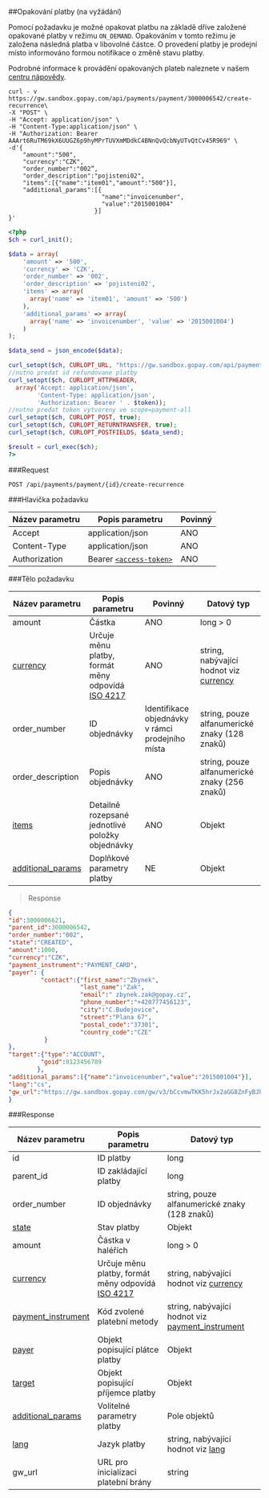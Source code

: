 ##Opakování platby (na vyžádání)

Pomocí požadavku je možné opakovat platbu na základě dříve založené opakované platby v
režimu ```ON_DEMAND```. Opakováním v tomto režimu je založena následná platba v libovolné částce. O provedení
platby je prodejní místo informováno formou notifikace o změně stavu platby.
   
Podrobné informace k provádění opakovaných plateb naleznete v našem [centru nápovědy](https://help.gopay.com/cs/s/hT).

```shell
curl - v https://gw.sandbox.gopay.com/api/payments/payment/3000006542/create-recurrence\
-X "POST" \
-H "Accept: application/json" \
-H "Content-Type:application/json" \
-H "Authorization: Bearer AAArt6RuTM69kX6UUGZ6p9hyMPrTUVXmMDdkC4BNnQvQcbNyUTvQtCv45R969" \
-d'{
    "amount":"500",
    "currency":"CZK",
    "order_number":"002”,
    "order_description":"pojisteni02",
    "items":[{"name":"item01","amount":"500"}],
    "additional_params":[{
                          "name":"invoicenumber",
                          "value":"2015001004"
                        }]
}'
```
```php
<?php
$ch = curl_init();

$data = array(
    'amount' => '500',
    'currency' => 'CZK',
    'order_number' => '002',
    'order_description' => 'pojisteni02',
    'items' => array(
      array('name' => 'item01', 'amount' => '500')
    ),
    'additional_params' => array(
      array('name' => 'invoicenumber', 'value' => '2015001004')
    )
);

$data_send = json_encode($data);

curl_setopt($ch, CURLOPT_URL, "https://gw.sandbox.gopay.com/api/payments/payment/".$id."/create-recurrence");
//nutno predat id refundovane platby
curl_setopt($ch, CURLOPT_HTTPHEADER,
  array('Accept: application/json',
        'Content-Type: application/json',
        'Authorization: Bearer ' . $token));
//nutno predat token vytvoreny ve scope=payment-all
curl_setopt($ch, CURLOPT_POST, true);
curl_setopt($ch, CURLOPT_RETURNTRANSFER, true);
curl_setopt($ch, CURLOPT_POSTFIELDS, $data_send);

$result = curl_exec($ch);
?>
```
###Request

```POST /api/payments/payment/{id}/create-recurrence```

###Hlavička požadavku

Název parametru | Popis parametru | Povinný
----------------|-----------------|--------
Accept|application/json|ANO
Content-Type|application/json|ANO
Authorization|Bearer [```<access-token>```](#přístupový-token)|ANO

###Tělo požadavku

Název parametru|Popis parametru|Povinný|Datový typ
---------------|---------------|-------|-------
amount|Částka|ANO|long > 0
[currency](#currency)|Určuje měnu platby, formát měny odpovídá [ISO 4217](http://www.iso.org/iso/home/standards/currency_codes.htm)|ANO|string, nabývající hodnot viz [currency](#currency)
order_number|ID objednávky|Identifikace objednávky v rámci prodejního místa|string, pouze alfanumerické znaky (128 znaků)
order_description|Popis objednávky|ANO|string, pouze alfanumerické znaky (256 znaků)
[items](#items)|Detailně rozepsané jednotlivé položky objednávky|ANO|Objekt
[additional_params](#additional_params)|Doplňkové parametry platby|NE|Objekt

> Response

```json
{
"id":3000006621,
"parent_id":3000006542,
"order_number":"002",
"state":"CREATED",
"amount":1000,
"currency":"CZK",
"payment_instrument":"PAYMENT_CARD",
"payer": {
         "contact":{"first_name":"Zbynek",
                    "last_name":"Zak",
                    "email":" zbynek.zak@gopay.cz",
                    "phone_number":"+420777456123",
                    "city":"C.Budejovice",
                    "street":"Plana 67",
                    "postal_code":"37301",
                    "country_code":"CZE"
          }
},
"target":{"type":"ACCOUNT",
         "goid":8123456789
        },
"additional_params":[{"name":"invoicenumber","value":"2015001004"}],
"lang":"cs",
"gw_url":"https://gw.sandbox.gopay.com/gw/v3/bCcvmwTKK5hrJx2aGG8ZnFyBJhAvF"
}
```

###Response 
  
Název parametru|Popis parametru|Datový typ
---------------|---------------|-------
id|ID platby|long
parent_id|ID zakládající platby|long
order_number|ID objednávky|string, pouze alfanumerické znaky (128 znaků)
[state](#stavy-plateb)|Stav platby|Objekt
amount|Částka v haléřích|long > 0
[currency](#currency)|Určuje měnu platby, formát měny odpovídá [ISO 4217](http://www.iso.org/iso/home/standards/currency_codes.htm)|string, nabývající hodnot viz [currency](#currency)
[payment_instrument](#payment_instrument)| Kód zvolené platební metody | string, nabývající hodnot viz [payment_instrument](#payment_instrument)
[payer](#payer)| Objekt popisující plátce platby|Objekt
[target](#target)| Objekt popisující příjemce platby|Objekt
[additional_params](#additional_params)| Volitelné parametry platby|Pole objektů
[lang](#lang)|Jazyk platby|string, nabývající hodnot viz [lang](#lang)
gw_url|URL pro inicializaci platební brány|string